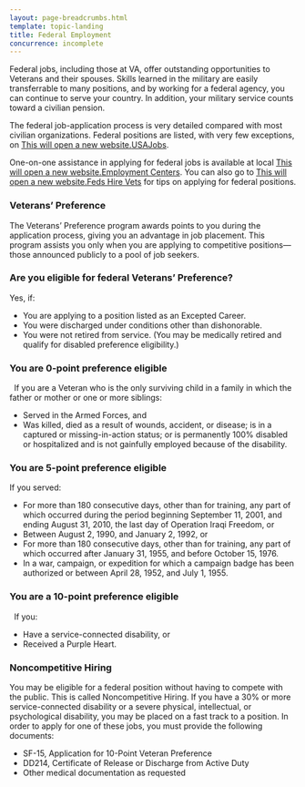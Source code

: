 ```yaml
---
layout: page-breadcrumbs.html
template: topic-landing
title: Federal Employment
concurrence: incomplete
---
```

<div itemscope itemtype="http://schema.org/FAQPage">
<div itemprop="description" class="va-introtext">

Federal jobs, including those at VA, offer outstanding opportunities to Veterans and their spouses. Skills learned in the military are easily transferrable to many positions, and by working for a federal agency, you can continue to serve your country. In addition, your military service counts toward a civilian pension.

</div>

The federal job-application process is very detailed compared with most civilian organizations. Federal positions are listed, with very few exceptions, on <a href="http://www.usajobs.gov"><span class="usa-sr-only">This will open a new website.</span>USAJobs</a>.

One-on-one assistance in applying for federal jobs is available at local <a href="https://www.doleta.gov/usworkforce/onestop/onestopmap.cfm"><span class="usa-sr-only">This will open a new website.</span>Employment Centers</a>. You can also go to <a href="http://www.fedshirevets.gov"><span class="usa-sr-only">This will open a new website.</span>Feds Hire Vets</a> for tips on applying for federal positions.

<div itemscope itemtype="http://schema.org/Question">

<h3 itemprop="name">Veterans’ Preference</h3>
<div itemprop="acceptedAnswer" itemscope itemtype="http://schema.org/Answer">
<div itemprop="text">

The Veterans’ Preference program awards points to you during the application process, giving you an advantage in job placement. This program assists you only when you are applying to competitive positions—those announced publicly to a pool of job seekers.

<div class="feature" markdown=“1” itemscope itemtype="http://schema.org/Question">

<h3 itemprop="name">Are you eligible for federal Veterans’ Preference?</h3>
<div itemprop="acceptedAnswer" itemscope itemtype="http://schema.org/Answer">
<div itemprop="text">

Yes, if:

- You are applying to a position listed as an Excepted Career. 
- You were discharged under conditions other than dishonorable. 
- You were not retired from service. (You may be medically retired and qualify for disabled preference eligibility.)

</div>
</div>
</div>
</div>

<div itemscope itemtype="http://schema.org/Question">

<h3 itemprop="name">You are 0-point preference eligible</h3>
<div itemprop="acceptedAnswer" itemscope itemtype="http://schema.org/Answer">
<div itemprop="text">
 
If you are a Veteran who is the only surviving child in a family in which the father or mother or one or more siblings:

- Served in the Armed Forces, and
- Was killed, died as a result of wounds, accident, or disease; is in a captured or missing-in-action status; or is permanently 100% disabled or hospitalized and is not gainfully employed because of the disability.

</div>
</div>
</div>

<div itemscope itemtype="http://schema.org/Question">

<h3 itemprop="name">You are 5-point preference eligible</h3>
<div itemprop="acceptedAnswer" itemscope itemtype="http://schema.org/Answer">
<div itemprop="text">

If you served:

- For more than 180 consecutive days, other than for training, any part of which occurred during the period beginning September 11, 2001, and ending August 31, 2010, the last day of Operation Iraqi Freedom, or
- Between August 2, 1990, and January 2, 1992, or
- For more than 180 consecutive days, other than for training, any part of which occurred after January 31, 1955, and before October 15, 1976.
- In a war, campaign, or expedition for which a campaign badge has been authorized or between April 28, 1952, and July 1, 1955.

</div>
</div>
</div>

<div itemscope itemtype="http://schema.org/Question">

<h3 itemprop="name">You are a 10-point preference eligible</h3>
<div itemprop="acceptedAnswer" itemscope itemtype="http://schema.org/Answer">
<div itemprop="text">
 
If you:

- Have a service-connected disability, or
- Received a Purple Heart.

</div>
</div>
</div>

<div itemscope itemtype="http://schema.org/Question">

<h3 itemprop="name">Noncompetitive Hiring</h3>
<div itemprop="acceptedAnswer" itemscope itemtype="http://schema.org/Answer">
<div itemprop="text">

You may be eligible for a federal position without having to compete with the public. This is called Noncompetitive Hiring. If you have a 30% or more service-connected disability or a severe physical, intellectual, or psychological disability, you may be placed on a fast track to a position.
In order to apply for one of these jobs, you must provide the following documents:

- SF-15, Application for 10-Point Veteran Preference
- DD214, Certificate of Release or Discharge from Active Duty
- Other medical documentation as requested 

</div>
</div>
</div>
</div>